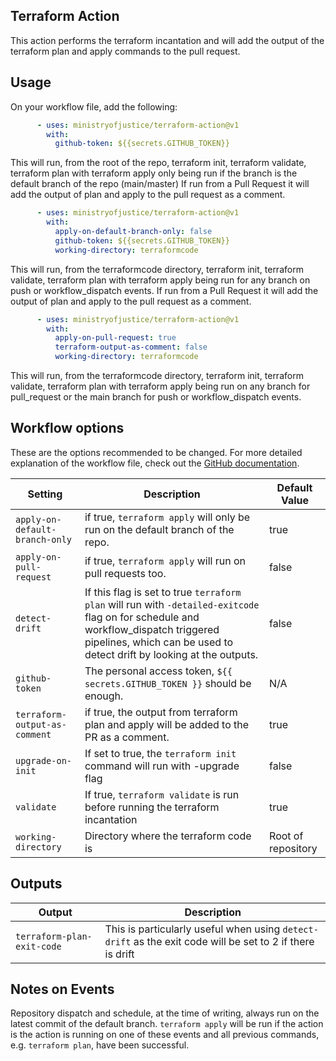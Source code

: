## Terraform Action

This action performs the terraform incantation and will add the output of the terraform plan and apply commands to the pull request.

## Usage

On your workflow file, add the following:

```yml
      - uses: ministryofjustice/terraform-action@v1
        with:
          github-token: ${{secrets.GITHUB_TOKEN}}
```

This will run, from the root of the repo, terraform init, terraform validate, terraform plan with terraform apply only being run if the branch is the default branch of the repo (main/master)
If run from a Pull Request it will add the output of plan and apply to the pull request as a comment.


```yml
      - uses: ministryofjustice/terraform-action@v1
        with:
          apply-on-default-branch-only: false
          github-token: ${{secrets.GITHUB_TOKEN}}
          working-directory: terraformcode
```

This will run, from the terraformcode directory, terraform init, terraform validate, terraform plan with terraform apply being run for any branch on push or workflow_dispatch events.
If run from a Pull Request it will add the output of plan and apply to the pull request as a comment.



```yml
      - uses: ministryofjustice/terraform-action@v1
        with:
          apply-on-pull-request: true
          terraform-output-as-comment: false
          working-directory: terraformcode
```

This will run, from the terraformcode directory, terraform init, terraform validate, terraform plan with terraform apply being run on any branch for pull_request or the main branch for push or workflow_dispatch events.


## Workflow options

These are the options recommended to be changed. For more detailed explanation of the workflow file, check out the [GitHub documentation](https://help.github.com/en/articles/configuring-a-workflow#creating-a-workflow-file).

| Setting      | Description                                                                                | Default Value |
| ------------ | ------------------------------------------------------------------------------------------ | ------------------------------------------------ |
| `apply-on-default-branch-only` |if true, `terraform apply` will only be run on the default branch of the repo. | true |
| `apply-on-pull-request` | if true, `terraform apply` will run on pull requests too. | false |
| `detect-drift` | If this flag is set to true `terraform plan` will run with `-detailed-exitcode` flag on for schedule and workflow_dispatch triggered pipelines, which can be used to detect drift by looking at the outputs. | false |
| `github-token` | The personal access token, `${{ secrets.GITHUB_TOKEN }}` should be enough.| N/A |
| `terraform-output-as-comment` | if true, the output from terraform plan and apply will be added to the PR as a comment.| true |
| `upgrade-on-init` | If set to true, the `terraform init` command will run with -upgrade flag | false |
| `validate` | If true, `terraform validate` is run before running the terraform incantation | true |
| `working-directory` | Directory where the terraform code is | Root of repository |


## Outputs

| Output      | Description                                                                                 |
| ------------ | ------------------------------------------------------------------------------------------ |
|`terraform-plan-exit-code`| This is particularly useful when using `detect-drift` as the exit code will be set to 2 if there is drift |


## Notes on Events


Repository dispatch and schedule, at the time of writing, always run on the latest commit of the default branch. `terraform apply` will be run if the action is the action is running on one of these events and all previous commands, e.g. `terraform plan`, have been successful.